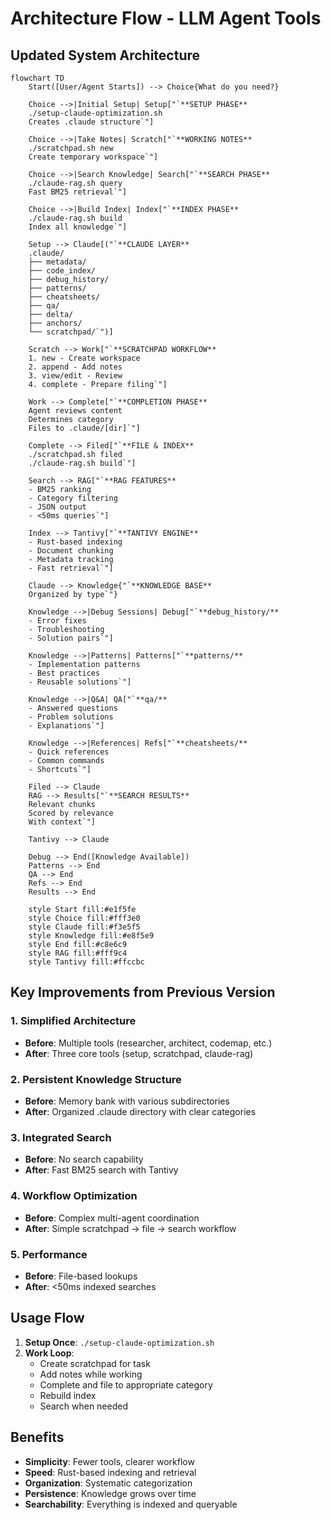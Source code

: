# Architecture Flow - LLM Agent Tools

## Updated System Architecture

```mermaid
flowchart TD
    Start([User/Agent Starts]) --> Choice{What do you need?}
    
    Choice -->|Initial Setup| Setup["`**SETUP PHASE**
    ./setup-claude-optimization.sh
    Creates .claude structure`"]
    
    Choice -->|Take Notes| Scratch["`**WORKING NOTES**  
    ./scratchpad.sh new
    Create temporary workspace`"]
    
    Choice -->|Search Knowledge| Search["`**SEARCH PHASE**
    ./claude-rag.sh query
    Fast BM25 retrieval`"]
    
    Choice -->|Build Index| Index["`**INDEX PHASE**
    ./claude-rag.sh build
    Index all knowledge`"]
    
    Setup --> Claude[("`**CLAUDE LAYER**
    .claude/
    ├── metadata/
    ├── code_index/
    ├── debug_history/
    ├── patterns/
    ├── cheatsheets/
    ├── qa/
    ├── delta/
    ├── anchors/
    └── scratchpad/`")]
    
    Scratch --> Work["`**SCRATCHPAD WORKFLOW**
    1. new - Create workspace
    2. append - Add notes
    3. view/edit - Review
    4. complete - Prepare filing`"]
    
    Work --> Complete["`**COMPLETION PHASE**
    Agent reviews content
    Determines category
    Files to .claude/[dir]`"]
    
    Complete --> Filed["`**FILE & INDEX**
    ./scratchpad.sh filed
    ./claude-rag.sh build`"]
    
    Search --> RAG["`**RAG FEATURES**
    - BM25 ranking
    - Category filtering
    - JSON output
    - <50ms queries`"]
    
    Index --> Tantivy["`**TANTIVY ENGINE**
    - Rust-based indexing
    - Document chunking
    - Metadata tracking
    - Fast retrieval`"]
    
    Claude --> Knowledge{"`**KNOWLEDGE BASE**
    Organized by type`"}
    
    Knowledge -->|Debug Sessions| Debug["`**debug_history/**
    - Error fixes
    - Troubleshooting
    - Solution pairs`"]
    
    Knowledge -->|Patterns| Patterns["`**patterns/**
    - Implementation patterns
    - Best practices
    - Reusable solutions`"]
    
    Knowledge -->|Q&A| QA["`**qa/**
    - Answered questions
    - Problem solutions
    - Explanations`"]
    
    Knowledge -->|References| Refs["`**cheatsheets/**
    - Quick references
    - Common commands
    - Shortcuts`"]
    
    Filed --> Claude
    RAG --> Results["`**SEARCH RESULTS**
    Relevant chunks
    Scored by relevance
    With context`"]
    
    Tantivy --> Claude
    
    Debug --> End([Knowledge Available])
    Patterns --> End
    QA --> End
    Refs --> End
    Results --> End
    
    style Start fill:#e1f5fe
    style Choice fill:#fff3e0
    style Claude fill:#f3e5f5
    style Knowledge fill:#e8f5e9
    style End fill:#c8e6c9
    style RAG fill:#fff9c4
    style Tantivy fill:#ffccbc
```

## Key Improvements from Previous Version

### 1. **Simplified Architecture**
- **Before**: Multiple tools (researcher, architect, codemap, etc.)
- **After**: Three core tools (setup, scratchpad, claude-rag)

### 2. **Persistent Knowledge Structure**
- **Before**: Memory bank with various subdirectories
- **After**: Organized .claude directory with clear categories

### 3. **Integrated Search**
- **Before**: No search capability
- **After**: Fast BM25 search with Tantivy

### 4. **Workflow Optimization**
- **Before**: Complex multi-agent coordination
- **After**: Simple scratchpad → file → search workflow

### 5. **Performance**
- **Before**: File-based lookups
- **After**: <50ms indexed searches

## Usage Flow

1. **Setup Once**: `./setup-claude-optimization.sh`
2. **Work Loop**:
   - Create scratchpad for task
   - Add notes while working
   - Complete and file to appropriate category
   - Rebuild index
   - Search when needed

## Benefits

- **Simplicity**: Fewer tools, clearer workflow
- **Speed**: Rust-based indexing and retrieval
- **Organization**: Systematic categorization
- **Persistence**: Knowledge grows over time
- **Searchability**: Everything is indexed and queryable